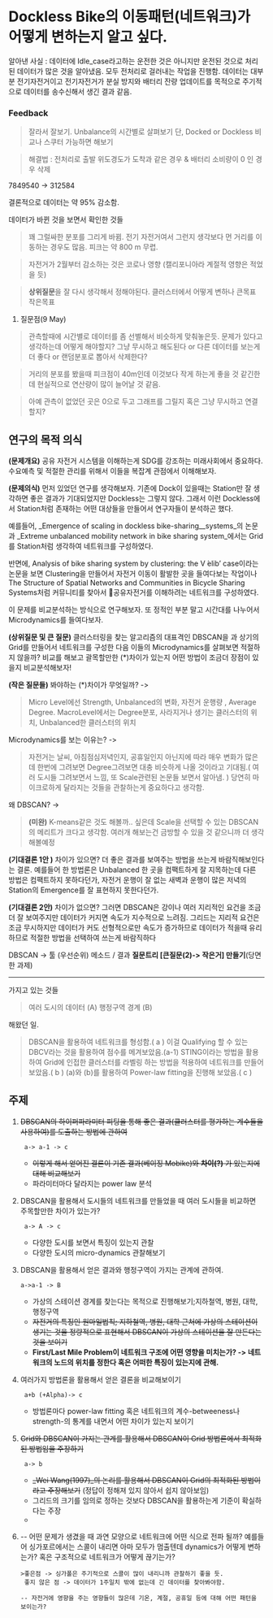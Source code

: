 # Dockless Bike의 이동패턴(네트워크)가 어떻게 변하는지 알고 싶다. 

알아낸 사실 : 데이터에 Idle_case라고하는 운전한 것은 아니지만 운전된 것으로 처리된 데이터가 많은 것을 알아냈음. 모두 전처리로 걸러내는 작업을 진행함.
데이터는 대부분 전기자전거이고 전기자전거가 분실 방지와 배터리 잔량 업데이트를 목적으로 주기적으로 데이터를 송수신해서 생긴 결과 같음.

### Feedback
> 잘라서 잘보기.
> Unbalance의 시간별로 살펴보기
> 단, Docked or Dockless 비교나 스쿠터 가능하면 해보기

> 해결법 : 전처리로 출발 위도경도가 도착과 같은 경우 & 배터리 소비량이 0 인 경우 삭제

7849540 -> 312584

결론적으로 데이터는 약 95% 감소함.

데이터가 바뀐 것을 보면서 확인한 것들
> 꽤 그럴싸한 분포를 그리게 바뀜. 
전기 자전거여서 그런지 생각보다 먼 거리를 이동하는 경우도 많음. 피크는 약 800 m 무렵.

> 자전거가 2월부터 감소하는 것은 코로나 영향 (캘리포니아라 계절적 영향은 적었을 듯)

> **상위질문**을 잘 다시 생각해서 정해야된다.
클러스터에서 어떻게 변하나
큰목표 작은목표

1. 질문점(9 May)
> 관측할때에 시간별로 데이터를 좀 선별해서 비슷하게 맞춰놓은듯. 문제가 있다고 생각하는데 어떻게 해야할지? 그냥 무시하고 해도된다 or 다른 데이터를 보는게 더 좋다 or 랜덤분포로 뽑아서 삭제한다?

> 거리의 분포를 봤을때 피크점이 40m인데 이것보다 작게 하는게 좋을 것 같긴한데 현실적으로 연산량이 많이 늘어날 것 같음. 

> 아예 관측이 없었던 곳은 0으로 두고 그래프를 그릴지 혹은 그냥 무시하고 연결할지?

## 연구의 목적 의식
**(문제개요)** 공유 자전거 시스템을 이해하는게 SDG를 강조하는 미래사회에서 중요하다. 수요예측 및 적절한 관리를 위해서 이들을 복잡계 관점에서 이해해보자.

**(문제의식)** 먼저 있었던 연구를 생각해보자. 
기존에 Dock이 있을때는 Station만 잘 생각하면 좋은 결과가 기대되었지만 Dockless는 그렇지 않다. 
그래서 이런 Dockless에서 Station처럼 존재하는 어떤 대상들을 만들어서 연구자들이 분석하곤 했다.

예를들어, _Emergence of scaling in dockless bike-sharing__systems_의 논문과 _Extreme unbalanced mobility network in bike sharing system_에서는 Grid를 Station처럼 생각하여 네트워크를 구성하였다.

반면에, Analysis of bike sharing system by clustering: the V ́elib’ case이라는 논문을 보면 Clustering을 만들어서 자전거 이동이 활발한 곳을 들여다보는 작업이나 The Structure of Spatial Networks and Communities in Bicycle Sharing Systems처럼 커뮤니티를 찾아서 공유자전거를 이해하려는 네트워크를 구성하였다.

이 문제를 비교분석하는 방식으로 연구해보자. 또 정적인 부분 말고 시간대를 나누어서 Microdynamics를 들여다보자.

**(상위질문 및 큰 질문)**   클러스터링을 찾는 알고리즘의 대표격인 DBSCAN을 과 상기의 Grid를 만들어서 네트워크를 구성한 다음 이들의 Microdynamics를 살펴보면 적절하지 않을까? 비교를 해보고 괄목할만한 (*)차이가 있는지 어떤 방법이 조금더 장점이 있을지 비교분석해보자!

**(작은 질문들)** 
봐야하는 (*)차이가 무엇일까? -> 
>Micro Level에선 Strength, Unbalanced의 변화, 자전거 운행량 , Average Degree. 
MacroLevel에서는 Degree분포, 사라지거나 생기는 클러스터의 위치, Unbalanced한 클러스터의 위치

Microdynamics를 보는 이유는? ->
> 자전거는 날씨, 아침점심저녁인지, 공휴일인지 아닌지에 따라 매우 변화가 많은데 한번에 그려보면 Degree그려보면 대충 비슷하게 나올 것이라고 기대됨.( 여러 도시들 그려보면서 느낌, 또 Scale관련된 논문들 보면서 알아냄. ) 당연히 마이크로하게 달라지는 것들을 관찰하는게 중요하다고 생각함.

왜 DBSCAN? ->
> **(미완)** K-means같은 것도 해볼까.. 싶은데 Scale을 선택할 수 있는 DBSCAN의 메리트가 크다고 생각함. 여러개 해보는건 금방할 수 있을 것 같으니까 더 생각해볼예정



**(기대결론 1안 )** 차이가 있으면? 더 좋은 결과를 보여주는 방법을 쓰는게 바람직해보인다는 결론. 예를들어 한 방법론은 Unbalanced 한 곳을 컴팩트하게 잘 지목하는데 다른 방법은 컴팩트하지 못하다던가, 자전거 운행이 잘 없는 새벽과 운행이 많은 저녁의 Station의 Emergence를 잘 표현하지 못한다던가. 

**(기대결론 2안)** 차이가 없으면? 그러면 DBSCAN은 강이나 여러 지리적인 요건을 조금 더 잘 보여주지만 데이터가 커지면 속도가 지수적으로 느려짐. 그리드는 지리적 요건은 조금 무시하지만 데이터가 커도 선형적으로만 속도가 증가하므로 데이터가 적을때 유리하므로 적절한 방법을 선택하여 쓰는게 바람직하다

DBSCAN -> 툴 (우선순위) 
메소드 / 결과
**질문트리 [큰질문(2)-> 작은거] 만들기**(당면한 과제)

---

가지고 있는 것들

>여러 도시의 데이터 (A)
> 행정구역 경계 (B)

해왔던 일.
> DBSCAN을 활용하여 네트워크를 형성함.( a )
이걸 Qualifying 할 수 있는 DBCV라는 것을 활용하여 점수를 메겨보았음.(a-1)
STING이라는 방법을 활용하여 Grid에 인접한 클러스터를 라벨링 하는 방법을 적용하여 네트워크를 만들어보았음.( b )
(a)와 (b)를 활용하여 Power-law fitting을 진행해 보았음.( c )

## 주제
1. ~~DBSCAN의 하이퍼파라미터 피팅을 통해 좋은 결과(클러스터를 평가하는 계수들을 사용하여)를 도출하는 방법에 관하여~~

		a-> a-1 -> c
	
	- ~~이렇게 해서 얻어진 결론이 기존 결과(베이징 Mobike)와  **차이(?)** 가 있는지에 대해 비교해보기~~
	- 파라미터마다 달라지는 power law 분석
 
2. DBSCAN을 활용해서 도시들의 네트워크를 만들었을 때 여러 도시들을 비교하면 주목할만한 차이가 있는가?

		a-> A -> c

	- 다양한 도시를 보면서 특징이 있는지 관찰
	- 다양한 도시의 micro-dynamics 관찰해보기 


		
3.  DBSCAN을 활용해서 얻은 결과와 행정구역이 가지는 관계에 관하여.

		a->a-1 -> B

	- 가상의 스테이션 경계를 찾는다는 목적으로 진행해보기;지하철역, 병원, 대학, 행정구역
	- ~~자전거의 특징인 원마일법칙; 지하철역, 병원, 대학 근처에 가상의 스테이션이 생기는 것을 정량적으로 표현해서 DBSCAN이 가상의 스테이션을 잘 만든다는 것을 보이기~~
	- **First/Last Mile Problem이 네트워크 구조에 어떤 영향을 미치는가? -> 네트워크의 노드의 위치를 정한다 혹은 어떠한 특징이 있는지에 관해.**

4. 여러가지 방법론을 활용해서 얻은 결론을 비교해보이기

		a+b (+Alpha)-> c

	- 방법론마다 power-law fitting 혹은 네트워크의 계수-betweeness나 strength-의 통계를 내면서 어떤 차이가 있는지 보이기

5. ~~Grid와 DBSCAN이 가지는 관계를 활용해서 DBSCAN이 Grid 방법론에서 최적화된 방법임을 주장하기~~ 

		a-> b

	- ~~_Wei Wang(1997)_의 논리를 활용해서 DBSCAN이 Grid의 최적화된 방법이라고 주장해보기~~ (정답이 정해져 있지 않아서 쉽지 않아보임) 
	- 그리드의 크기를 임의로 정하는 것보다 DBSCAN을 활용하는게 기준이 확실하다는 주장
	- 

6.	-- 어떤 문제가 생겼을 때 과연 모양으로 네트워크에 어떤 식으로 전파 될까?
			예를들어 싱가포르에서는 스콜이 내리면 아마 모두가 멈출텐데 dynamics가 어떻게 변하는가? 혹은 구조적으로 네트워크가 어떻게 끊기는가? 

		>좋은점 -> 싱가폴은 주기적으로 스콜이 많이 내리니까 관찰하기 좋을 듯.
		 좋지 않은 점 -> 데이터가 1주일치 밖에 없는데 긴 데이터를 찾아봐야함.
		 
		-- 자전거에 영향을 주는 영향들이 많은데 기온, 계절, 공휴일 등에 대해 어떤 패턴을 보이는가?
